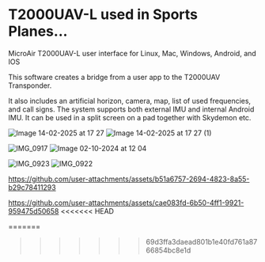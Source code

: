 # T2000UAV-L used in Sports Planes...
MicroAir T2000UAV-L user interface for Linux, Mac, Windows, Android, and IOS

This software creates a bridge from a user app to the T2000UAV Transponder.

It also includes an artificial horizon, camera, map, list of used frequencies, and call signs.
The system supports both external IMU and internal Android IMU. 
It can be used in a split screen on a pad together with Skydemon etc. 

![Image 14-02-2025 at 17 27](https://github.com/user-attachments/assets/aba1260b-9114-43ed-a97e-ba2f127c9c8b)
![Image 14-02-2025 at 17 27 (1)](https://github.com/user-attachments/assets/70d21569-e40b-4f17-9266-99547bd3e868)

![IMG_0917](https://github.com/user-attachments/assets/0493c3a0-16d4-4a38-be89-f638df30b38e)
![Image 02-10-2024 at 12 04](https://github.com/user-attachments/assets/cd66978a-af2e-43ad-bf76-4d7dfc3056ae)

![IMG_0923](https://github.com/user-attachments/assets/ab5e302f-c7a1-4116-b5f9-e0cb81a96349)
![IMG_0922](https://github.com/user-attachments/assets/9e7f01c7-ca1d-4382-8a61-2bd3c34d8bc0)



https://github.com/user-attachments/assets/b51a6757-2694-4823-8a55-b29c78411293



https://github.com/user-attachments/assets/cae083fd-6b50-4ff1-9921-959475d50658
<<<<<<< HEAD

=======
>>>>>>> 69d3ffa3daead801b1e40fd761a8766854bc8e1d

